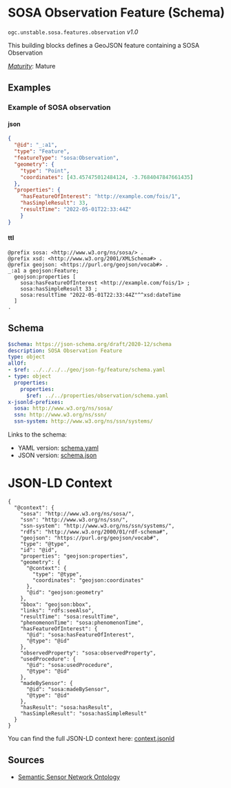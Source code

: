 
# SOSA Observation Feature (Schema)

`ogc.unstable.sosa.features.observation` *v1.0*

This building blocks defines a GeoJSON feature containing a SOSA Observation

[*Maturity*](https://github.com/cportele/ogcapi-building-blocks#building-block-maturity): Mature

## Examples

### Example of SOSA observation
#### json
```json
{ 
  "@id": "_:a1",
  "type": "Feature",
  "featureType": "sosa:Observation",
  "geometry": {
    "type": "Point",
    "coordinates": [43.457475012484124, -3.7684047847661435]
  },
  "properties": {
    "hasFeatureOfInterest": "http://example.com/fois/1",
    "hasSimpleResult": 33,
    "resultTime": "2022-05-01T22:33:44Z"
    }
}
```

#### ttl
```ttl
@prefix sosa: <http://www.w3.org/ns/sosa/> .
@prefix xsd: <http://www.w3.org/2001/XMLSchema#> .
@prefix geojson: <https://purl.org/geojson/vocab#> .
_:a1 a geojson:Feature;
  geojson:properties [
    sosa:hasFeatureOfInterest <http://example.com/fois/1> ;
    sosa:hasSimpleResult 33 ;
    sosa:resultTime "2022-05-01T22:33:44Z"^^xsd:dateTime
  ]
.
```

## Schema

```yaml
$schema: https://json-schema.org/draft/2020-12/schema
description: SOSA Observation Feature
type: object
allOf:
- $ref: ../../../../geo/json-fg/feature/schema.yaml
- type: object
  properties:
    properties:
      $ref: ../../properties/observation/schema.yaml
x-jsonld-prefixes:
  sosa: http://www.w3.org/ns/sosa/
  ssn: http://www.w3.org/ns/ssn/
  ssn-system: http://www.w3.org/ns/ssn/systems/

```

Links to the schema:

* YAML version: [schema.yaml](https://opengeospatial.github.io/bblocks/annotated-schemas/unstable/sosa/features/observation/schema.json)
* JSON version: [schema.json](https://opengeospatial.github.io/bblocks/annotated-schemas/unstable/sosa/features/observation/schema.yaml)


# JSON-LD Context

```jsonld
{
  "@context": {
    "sosa": "http://www.w3.org/ns/sosa/",
    "ssn": "http://www.w3.org/ns/ssn/",
    "ssn-system": "http://www.w3.org/ns/ssn/systems/",
    "rdfs": "http://www.w3.org/2000/01/rdf-schema#",
    "geojson": "https://purl.org/geojson/vocab#",
    "type": "@type",
    "id": "@id",
    "properties": "geojson:properties",
    "geometry": {
      "@context": {
        "type": "@type",
        "coordinates": "geojson:coordinates"
      },
      "@id": "geojson:geometry"
    },
    "bbox": "geojson:bbox",
    "links": "rdfs:seeAlso",
    "resultTime": "sosa:resultTime",
    "phenomenonTime": "sosa:phenomenonTime",
    "hasFeatureOfInterest": {
      "@id": "sosa:hasFeatureOfInterest",
      "@type": "@id"
    },
    "observedProperty": "sosa:observedProperty",
    "usedProcedure": {
      "@id": "sosa:usedProcedure",
      "@type": "@id"
    },
    "madeBySensor": {
      "@id": "sosa:madeBySensor",
      "@type": "@id"
    },
    "hasResult": "sosa:hasResult",
    "hasSimpleResult": "sosa:hasSimpleResult"
  }
}
```

You can find the full JSON-LD context here:
[context.jsonld](https://opengeospatial.github.io/bblocks/annotated-schemas/unstable/sosa/features/observation/context.jsonld)

## Sources

* [Semantic Sensor Network Ontology](https://www.w3.org/TR/vocab-ssn/)
